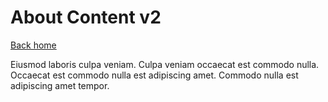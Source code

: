 # About Content v2



[Back home](/)

Eiusmod laboris culpa veniam. Culpa veniam occaecat est commodo nulla. Occaecat est commodo nulla est adipiscing amet. Commodo nulla est adipiscing amet tempor.
